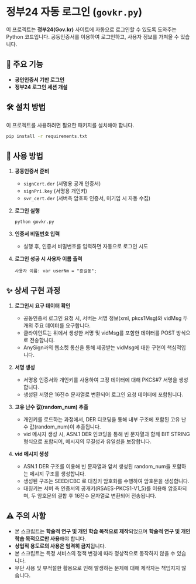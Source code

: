 # 정부24 자동 로그인 (`govkr.py`)

이 프로젝트는 **정부24(Gov.kr)** 사이트에 자동으로 로그인할 수 있도록 도와주는 Python 코드입니다. 공동인증서를 이용하여 로그인하고, 사용자 정보를 가져올 수 있습니다.

## 📌 주요 기능

- **공인인증서 기반 로그인**
- **정부24 로그인 세션 개설**

## 🛠️ 설치 방법

이 프로젝트를 사용하려면 필요한 패키지를 설치해야 합니다.

```bash
pip install -r requirements.txt
```

## 🚀 사용 방법

1. **공동인증서 준비**

   - `signCert.der` (서명용 공개 인증서)
   - `signPri.key` (서명용 개인키)
   - `svr_cert.der` (서버측 암호화 인증서, 미기입 시 자동 수집)

2. **로그인 실행**

   ```bash
   python govkr.py
   ```

3. **인증서 비밀번호 입력**

   - 실행 후, 인증서 비밀번호를 입력하면 자동으로 로그인 시도

4. **로그인 성공 시 사용자 이름 출력**

   ```text
   사용자 이름: var userNm = "홍길동";
   ```

## ✨ 상세 구현 과정

1. **로그인시 요구 데이터 확인**
   - 공동인증서 로그인 요청 시, 서버는 서명 정보(xml, pkcs1Msg)와 vidMsg 두 개의 주요 데이터를 요구합니다.
   - 클라이언트는 위에서 생성한 서명 및 vidMsg를 포함한 데이터를 POST 방식으로 전송합니다.
   - AnySign과의 웹소켓 통신을 통해 제공받는 vidMsg에 대한 구현이 핵심적입니다.

1. **서명 생성**
   - 서명용 인증서와 개인키를 사용하여 고정 데이터에 대해 PKCS#7 서명을 생성합니다.
   - 생성된 서명은 16진수 문자열로 변환되어 로그인 요청 데이터에 포함됩니다.

2. **고유 난수 값(random_num) 추출**
   - 개인키를 로드하는 과정에서, DER 디코딩을 통해 내부 구조에 포함된 고유 난수 값(random_num)이 추출됩니다.
   - vid 메시지 생성 시, ASN.1 DER 인코딩을 통해 빈 문자열과 함께 BIT STRING 형식으로 포함되어, 메시지의 무결성과 유일성을 보장합니다.

3. **vid 메시지 생성**
   - ASN.1 DER 구조를 이용해 빈 문자열과 앞서 생성된 random_num을 포함하는 메시지 구조를 생성합니다.
   - 생성된 구조는 SEED/CBC 로 대칭키 암호화를 수행하여 암호문을 생성합니다.
   - 대칭키는 서버 측 인증서의 공개키(RSAES-PKCS1-V1_5)를 이용해 암호화되며, 두 암호문의 결합 후 16진수 문자열로 변환되어 전송됩니다.

## ⚠️ 주의 사항

- 본 스크립트는 **학술적 연구 및 개인 학습 목적으로 제작**되었으며 **학술적 연구 및 개인 학습 목적으로만 사용**해야 합니다.
- **상업적 용도로의 사용은 엄격히 금지**됩니다.  
- 본 스크립트는 특정 서비스의 정책 변경에 따라 정상적으로 동작하지 않을 수 있습니다.
- 무단 사용 및 부적절한 활용으로 인해 발생하는 문제에 대해 제작자는 책임지지 않습니다.